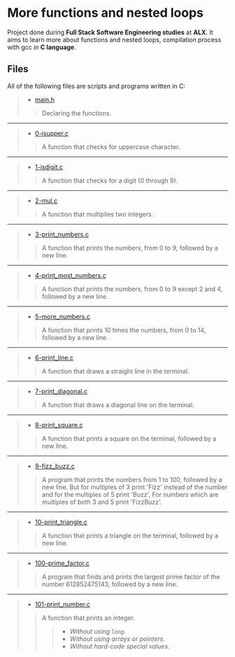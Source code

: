 # More functions and nested loops
Project done during **Full Stack Software Engineering studies** at **ALX**. It aims to learn more about functions and nested loops, compilation process with gcc in **C language**.

## Files
All of the following files are scripts and programs written in C:


> * [main.h](https://github.com/Moh-A-Mahdi/alx-low_level_programming/blob/master/0x04-more_functions_nested_loops/main.h)
>> Declaring the functions.
------------------
> * [0-isupper.c](https://github.com/Moh-A-Mahdi/alx-low_level_programming/blob/master/0x04-more_functions_nested_loops/0-isupper.c)
>> A function that checks for uppercase character.
------------------
> * [1-isdigit.c](https://github.com/Moh-A-Mahdi/alx-low_level_programming/blob/master/0x04-more_functions_nested_loops/1-isdigit.c)
>> A function that checks for a digit (0 through 9).
------------------
> * [2-mul.c](https://github.com/Moh-A-Mahdi/alx-low_level_programming/blob/master/0x04-more_functions_nested_loops/2-mul.c)
>> A function that multiplies two integers.
------------------
> * [3-print_numbers.c](https://github.com/Moh-A-Mahdi/alx-low_level_programming/blob/master/0x04-more_functions_nested_loops/3-print_numbers.c)
>> A function that prints the numbers, from 0 to 9, followed by a new line.
------------------
> * [4-print_most_numbers.c](https://github.com/Moh-A-Mahdi/alx-low_level_programming/blob/master/0x04-more_functions_nested_loops/4-print_most_numbers.c])
>> A function that prints the numbers, from 0 to 9 except 2 and 4, followed by a new line.
------------------
> * [5-more_numbers.c](https://github.com/Moh-A-Mahdi/alx-low_level_programming/blob/master/0x04-more_functions_nested_loops/5-more_numbers.c)
>> A function that prints 10 times the numbers, from 0 to 14, followed by a new line.
------------------
> * [6-print_line.c](https://github.com/Moh-A-Mahdi/alx-low_level_programming/blob/master/0x04-more_functions_nested_loops/6-print_line.c)
>> A function that draws a straight line in the terminal.
------------------
> * [7-print_diagonal.c](https://github.com/Moh-A-Mahdi/alx-low_level_programming/blob/master/0x04-more_functions_nested_loops/7-print_diagonal.c)
>> A function that draws a diagonal line on the terminal.
------------------
> * [8-print_square.c](https://github.com/Moh-A-Mahdi/alx-low_level_programming/blob/master/0x04-more_functions_nested_loops/8-print_square.c)
>> A function that prints a square on the terminal, followed by a new line.
------------------
> * [9-fizz_buzz.c](https://github.com/Moh-A-Mahdi/alx-low_level_programming/blob/master/0x04-more_functions_nested_loops/9-fizz_buzz.c)
>> A program that prints the numbers from 1 to 100, followed by a new line. But for multiples of 3 print 'Fizz' instead of the number and for the multiples of 5 print 'Buzz', For numbers which are multiples of both 3 and 5 print 'FizzBuzz'.
------------------
> * [10-print_triangle.c](https://github.com/Moh-A-Mahdi/alx-low_level_programming/blob/master/0x04-more_functions_nested_loops/10-print_triangle.c)
>> A function that prints a triangle on the terminal, followed by a new line.
------------------
> * [100-prime_factor.c](https://github.com/Moh-A-Mahdi/alx-low_level_programming/blob/master/0x04-more_functions_nested_loops/100-prime_factor.c)
>> A program that finds and prints the largest prime factor of the number 612852475143, followed by a new line.
------------------
> * [101-print_number.c](https://github.com/Moh-A-Mahdi/alx-low_level_programming/blob/master/0x04-more_functions_nested_loops/101-print_number.c)
>> A function that prints an integer.
>>> - _Without using `long`._
>>> - _Without using arrays or pointers._
>>> - _Without hard-code special values._
